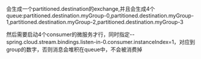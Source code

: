 会生成一个partitioned.destination的exchange,并且会生成4个queue:partitioned.destination.myGroup-0,partitioned.destination.myGroup-1,partitioned.destination.myGroup-2,partitioned.destination.myGroup-3

然后需要启动4个consumer的微服务才行，同时指定--spring.cloud.stream.bindings.listen-in-0.consumer.instanceIndex=1，对应到group的数字，否则消息会堆积在queue中，不会被消费掉